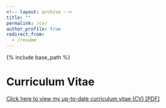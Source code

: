 ```yaml
---
<!-- layout: archive -->
title: ""
permalink: /cv/
author_profile: true
redirect_from:
  - /resume
---
```


{% include base_path %}

# <i class="fa fa-fw fa-file "></i> Curriculum Vitae #
[Click here to view my up-to-date curriculum vitae (CV) [PDF]](https://henghengniceman.github.io/files/ResumeHengHeng.pdf)

